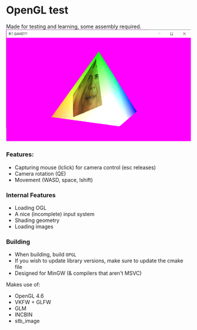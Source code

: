 # OpenGL test
Made for testing and learning, some assembly required.
![imagehere](./docs_res/Splash.png)

### Features:
- Capturing mouse (lclick) for camera control (esc releases)
- Camera rotation (QE)
- Movement (WASD, space, lshift)

### Internal Features
- Loading OGL
- A nice (incomplete) input system
- Shading geometry
- Loading images

### Building
- When building, build `OPGL`
- If you wish to update library versions, make sure to update the cmake file
- Designed for MinGW (& compilers that aren't MSVC)

Makes use of:
- OpenGL 4.6
- VKFW + GLFW
- GLM
- INCBIN
- stb_image